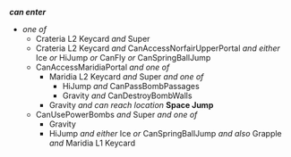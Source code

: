 ﻿***can enter***

- *one of*
  - Crateria L2 Keycard *and* Super
  - Crateria L2 Keycard *and* CanAccessNorfairUpperPortal *and either* Ice *or* HiJump *or* CanFly *or* CanSpringBallJump
  - CanAccessMaridiaPortal *and one of*
    - Maridia L2 Keycard *and* Super *and one of*
      - HiJump *and* CanPassBombPassages
      - Gravity *and* CanDestroyBombWalls
    - Gravity *and* *can reach location* **Space Jump**
  - CanUsePowerBombs *and* Super *and one of*
    - Gravity
    - HiJump *and either* Ice *or* CanSpringBallJump *and also* Grapple *and* Maridia L1 Keycard
